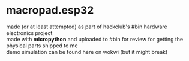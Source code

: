 # macropad.esp32
made (or at least attempted) as part of hackclub's #bin hardware electronics project <br>
made with <b>micropython</b> and uploaded to #bin for review for getting the physical parts shipped to me <br>
demo simulation can be found here on wokwi (but it might break) <br>
